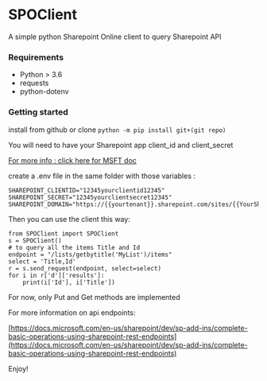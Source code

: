 # SPOClient
A simple python Sharepoint Online client to query Sharepoint API

### Requirements
- Python > 3.6
- requests
- python-dotenv

### Getting started
install from github or clone 
`python -m pip install git+(git repo)`

You will need to have your Sharepoint app client_id and client_secret

[For more info : click here for MSFT doc](https://docs.microsoft.com/en-us/sharepoint/dev/sp-add-ins/register-sharepoint-add-ins)

create a .env file in the same folder with those variables :
```
SHAREPOINT_CLIENTID="12345yourclientid12345"
SHAREPOINT_SECRET="12345yourclientsecret12345"
SHAREPOINT_DOMAIN="https://{{yourtenant}}.sharepoint.com/sites/{{YourSharepointSite}}"
```
Then you can use the client this way:

```
from SPOClient import SPOClient
s = SPOClient()
# to query all the items Title and Id
endpoint = "/lists/getbytitle('MyList')/items"
select = 'Title,Id'
r = s.send_request(endpoint, select=select)
for i in r['d']['results']:
    print(i['Id'], i['Title'])
```
For now, only Put and Get methods are implemented

For more information on api endpoints:

[https://docs.microsoft.com/en-us/sharepoint/dev/sp-add-ins/complete-basic-operations-using-sharepoint-rest-endpoints](https://docs.microsoft.com/en-us/sharepoint/dev/sp-add-ins/complete-basic-operations-using-sharepoint-rest-endpoints)

Enjoy!